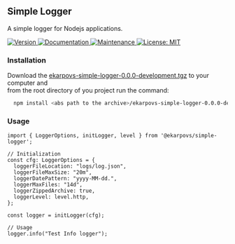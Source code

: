 ## Simple Logger

A simple logger for Nodejs applications.

<p>
  <a href="https://www.npmjs.com/package/@ekarpovs/simple-logger" target="_blank">
    <img alt="Version" src="https://img.shields.io/npm/v/@ekarpovs/simple-logger.svg">
  </a>
  <a href="https://github.com/ekarpovs/simple-logger#readme" target="_blank">
    <img alt="Documentation" src="https://img.shields.io/badge/documentation-yes-brightgreen.svg" />
  </a>
  <a href="https://github.com/ekarpovs/simple-logger/graphs/commit-activity" target="_blank">
    <img alt="Maintenance" src="https://img.shields.io/badge/Maintained%3F-yes-green.svg" />
  </a>
  <a href="https://github.com/ekarpovs/simple-logger/blob/master/LICENSE" target="_blank">
    <img alt="License: MIT" src="https://img.shields.io/badge/License-MIT-yellow.svg" />
  </a>
</p>

### Installation
Download the [ekarpovs-simple-logger-0.0.0-development.tgz](https://github.com/ekarpovs/pakages-repo/tree/main/simple-logger) to your computer and  
from the root directory of you project run the command:
```bash
  npm install <abs path to the archive>/ekarpovs-simple-logger-0.0.0-development.tgz 
```
### Usage
```
import { LoggerOptions, initLogger, level } from '@ekarpovs/simple-logger';

// Initialization
const cfg: LoggerOptions = {
  loggerFileLocation: "logs/log.json",
  loggerFileMaxSize: "20m",
  loggerDatePattern: "yyyy-MM-dd.",
  loggerMaxFiles: "14d",
  loggerZippedArchive: true,
  loggerLevel: level.http,   
};

const logger = initLogger(cfg);

// Usage
logger.info("Test Info logger");
```
